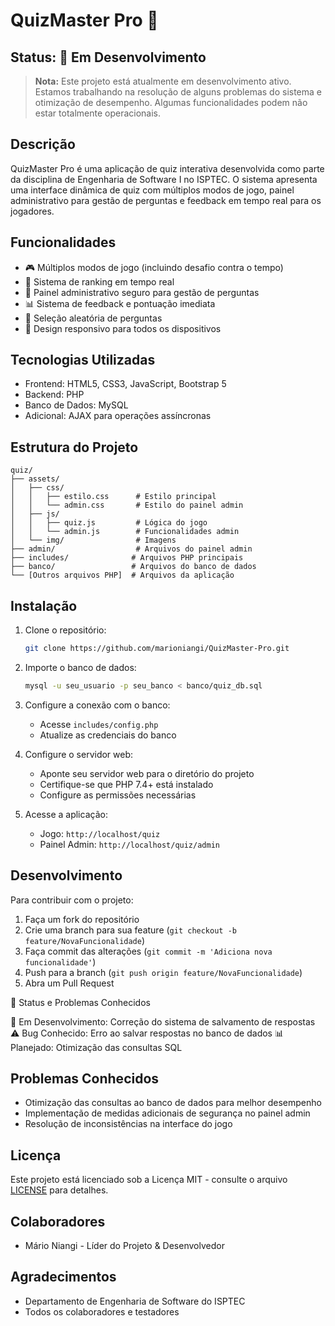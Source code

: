 # QuizMaster Pro 🎯

## Status: 🚧 Em Desenvolvimento

> **Nota:** Este projeto está atualmente em desenvolvimento ativo. Estamos trabalhando na resolução de alguns problemas do sistema e otimização de desempenho. Algumas funcionalidades podem não estar totalmente operacionais.

## Descrição

QuizMaster Pro é uma aplicação de quiz interativa desenvolvida como parte da disciplina de Engenharia de Software I no ISPTEC. O sistema apresenta uma interface dinâmica de quiz com múltiplos modos de jogo, painel administrativo para gestão de perguntas e feedback em tempo real para os jogadores.

## Funcionalidades

- 🎮 Múltiplos modos de jogo (incluindo desafio contra o tempo)
- 👑 Sistema de ranking em tempo real
- 🔐 Painel administrativo seguro para gestão de perguntas
- 📊 Sistema de feedback e pontuação imediata
- 🎯 Seleção aleatória de perguntas
- 📱 Design responsivo para todos os dispositivos

## Tecnologias Utilizadas

- Frontend: HTML5, CSS3, JavaScript, Bootstrap 5
- Backend: PHP
- Banco de Dados: MySQL
- Adicional: AJAX para operações assíncronas

## Estrutura do Projeto

```
quiz/
├── assets/
│   ├── css/
│   │   ├── estilo.css      # Estilo principal
│   │   └── admin.css       # Estilo do painel admin
│   ├── js/
│   │   ├── quiz.js         # Lógica do jogo
│   │   └── admin.js        # Funcionalidades admin
│   └── img/                # Imagens
├── admin/                  # Arquivos do painel admin
├── includes/              # Arquivos PHP principais
├── banco/                 # Arquivos do banco de dados
└── [Outros arquivos PHP]  # Arquivos da aplicação
```

## Instalação

1. Clone o repositório:
   ```bash
   git clone https://github.com/marioniangi/QuizMaster-Pro.git
   ```

2. Importe o banco de dados:
   ```bash
   mysql -u seu_usuario -p seu_banco < banco/quiz_db.sql
   ```

3. Configure a conexão com o banco:
   - Acesse `includes/config.php`
   - Atualize as credenciais do banco

4. Configure o servidor web:
   - Aponte seu servidor web para o diretório do projeto
   - Certifique-se que PHP 7.4+ está instalado
   - Configure as permissões necessárias

5. Acesse a aplicação:
   - Jogo: `http://localhost/quiz`
   - Painel Admin: `http://localhost/quiz/admin`

## Desenvolvimento

Para contribuir com o projeto:

1. Faça um fork do repositório
2. Crie uma branch para sua feature (`git checkout -b feature/NovaFuncionalidade`)
3. Faça commit das alterações (`git commit -m 'Adiciona nova funcionalidade'`)
4. Push para a branch (`git push origin feature/NovaFuncionalidade`)
5. Abra um Pull Request

🐛 Status e Problemas Conhecidos

🔄 Em Desenvolvimento: Correção do sistema de salvamento de respostas
⚠️ Bug Conhecido: Erro ao salvar respostas no banco de dados
📊 Planejado: Otimização das consultas SQL

## Problemas Conhecidos

- Otimização das consultas ao banco de dados para melhor desempenho
- Implementação de medidas adicionais de segurança no painel admin
- Resolução de inconsistências na interface do jogo

## Licença

Este projeto está licenciado sob a Licença MIT - consulte o arquivo [LICENSE](LICENSE) para detalhes.

## Colaboradores

- Mário Niangi - Líder do Projeto & Desenvolvedor

## Agradecimentos

- Departamento de Engenharia de Software do ISPTEC
- Todos os colaboradores e testadores
